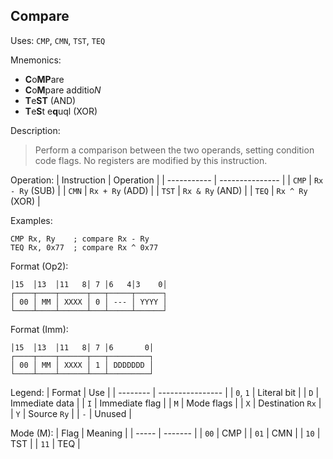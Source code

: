 ## Compare

Uses:
`CMP`, `CMN`, `TST`, `TEQ`

Mnemonics:
- **C**o**MP**are
- **C**o**M**pare additio*N*
- **T**e**ST** (AND)
- **T**e**S**t e**q**uql (XOR)

Description:
> Perform a comparison between the two operands, setting condition code flags.
> No registers are modified by this instruction.

Operation:
| Instruction | Operation       |
| ----------- | --------------- |
| `CMP`       | `Rx - Ry` (SUB) |
| `CMN`       | `Rx + Ry` (ADD) |
| `TST`       | `Rx & Ry` (AND) |
| `TEQ`       | `Rx ^ Ry` (XOR) |

Examples:
```assembly
CMP Rx, Ry    ; compare Rx - Ry
TEQ Rx, 0x77  ; compare Rx ^ 0x77
```

Format (Op2):
```
│15  │13  │11   8│ 7 │6   4│3    0│
┌────┬────┬──────┬───┬─────┬──────┐
│ 00 │ MM │ XXXX │ 0 │ --- │ YYYY │
└────┴────┴──────┴───┴─────┴──────┘
```

Format (Imm):
```
│15  │13  │11   8│ 7 │6       0│
┌────┬────┬──────┬───┬─────────┐
│ 00 │ MM │ XXXX │ 1 │ DDDDDDD │
└────┴────┴──────┴───┴─────────┘
```

Legend:
| Format   | Use              |
| -------- | ---------------- |
| `0`, `1` | Literal bit      |
| `D`      | Immediate data   |
| `I`      | Immediate flag   |
| `M`      | Mode flags       |
| `X`      | Destination `Rx` |
| `Y`      | Source `Ry`      |
| `-`      | Unused           |

Mode (M):
| Flag  | Meaning |
| ----- | ------- |
| `00`  | CMP     |
| `01`  | CMN     |
| `10`  | TST     |
| `11`  | TEQ     |
